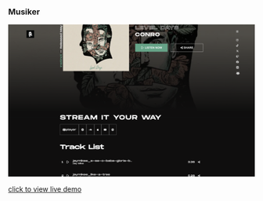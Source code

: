### Musiker

!["The home page"](./assets/Screenshot%202024-08-22%20at%2017.56.28.png)

[click to view live demo](https://musikers.vercel.app)
